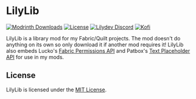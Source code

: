 # LilyLib

[![Modrinth Downloads](https://img.shields.io/modrinth/dt/lilylib?color=00AF5C&label=downloads&style=flat-square&logo=modrinth)](https://modrinth.com/mod/lilylib)
[![License](https://img.shields.io/github/license/Lilydev-By-Jade/LilyLib?style=flat-square)](LICENSE)
[![Lilydev Discord](https://img.shields.io/discord/995465843364343883?color=5865F2&style=flat-square&label=discord)](https://discord.gg/TZAt4PA5av)
[![Kofi](https://badgen.net/badge/icon/kofi?icon=kofi&label=jadelily&color=pink&style=flat-square)](https://ko-fi.com/jadelily)

LilyLib is a library mod for my Fabric/Quilt projects. The mod doesn't do anything
on its own so only download it if another mod requires it! LilyLib also embeds
Lucko's [Fabric Permissions API](https://github.com/lucko/fabric-permissions-api)
and Patbox's [Text Placeholder API](https://github.com/Patbox/TextPlaceholderAPI)
for use in my mods.


## License

LilyLib is licensed under the [MIT License](LICENSE).
